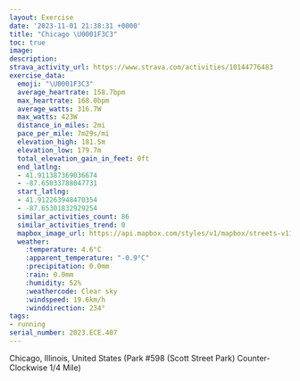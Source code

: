 ```yaml
---
layout: Exercise
date: '2023-11-01 21:38:31 +0000'
title: "Chicago \U0001F3C3"
toc: true
image:
description:
strava_activity_url: https://www.strava.com/activities/10144776483
exercise_data:
  emoji: "\U0001F3C3"
  average_heartrate: 158.7bpm
  max_heartrate: 168.0bpm
  average_watts: 316.7W
  max_watts: 423W
  distance_in_miles: 2mi
  pace_per_mile: 7m29s/mi
  elevation_high: 181.5m
  elevation_low: 179.7m
  total_elevation_gain_in_feet: 0ft
  end_latlng:
  - 41.911387369036674
  - -87.65033788047731
  start_latlng:
  - 41.912263948470354
  - -87.65301832929254
  similar_activities_count: 86
  similar_activities_trend: 0
  mapbox_image_url: https://api.mapbox.com/styles/v1/mapbox/streets-v11/static/path-5+787af2-1.0(k%7Bx~Fbl~uO%40wAGc%40KSAK%40IPQfA%7BAd%40%7B%40JoABeAR_A%40s%40%40CX%3F%40eAC%7BEIoEAkE%40cDDk%40FMXUNSHEz%40%40F%40DFDXBdFBXJRTLRBl%40%3Fh%40CHENMLWBa%40CoCC%5BMYSQSEm%40%40i%40DIDKHMTIb%40BdDDVPTPHRB%60ACTEJEJKNY%40c%40E%7DCEUOSKISGo%40%3Fa%40DQFOJQb%40AN%40%7CCFZNVRL%5EDd%40A%5EETINSHW%3FMAyBCw%40GUKKEGSIa%40AcAHKDONIXCb%40BxCFXLRHFRFpAIRCNKNUF%5DCeCCi%40IYMQMESGa%40AkA%3FSCWK%5DBiA%40IBEHAZHrEAlDHrLCv%40%5BHCtA),pin-s-s+e5b22e(-87.65138,41.91174),pin-s-f+89ae00(-87.64863999999997,41.91100999999999)/auto/800x800?access_token=pk.eyJ1Ijoiam9zaGJlY2ttYW4iLCJhIjoiY205eWR2aDd1MWZ6djJrbXc4a3M0bWZleiJ9.XiG9OWkNcZk2QzjJbxLB4A
  weather:
    :temperature: 4.6°C
    :apparent_temperature: "-0.9°C"
    :precipitation: 0.0mm
    :rain: 0.0mm
    :humidity: 52%
    :weathercode: Clear sky
    :windspeed: 19.6km/h
    :winddirection: 234°
tags:
- running
serial_number: 2023.ECE.407
---
```

Chicago, Illinois, United States (Park #598 (Scott Street Park) Counter-Clockwise 1/4 Mile)
